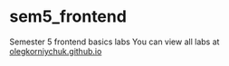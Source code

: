 # sem5_frontend
  Semester 5 frontend basics labs
  You can view all labs at [olegkorniychuk.github.io](https://olegkorniychuk.github.io/sem5_frontend/)

